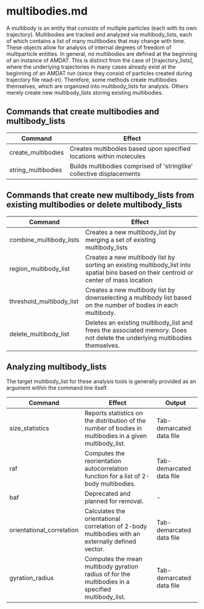 <h1>multibodies.md</h1>

A multibody is an entity that consists of multiple particles (each with its own trajectory). Multibodies are tracked and analyzed via multibody_lists, each of which contains a list of many multibodies that may change with time. These objects allow for analysis of internal degrees of freedom of multiparticle entities. In general, no multibodies are defined at the beginning of an instance of AMDAT. This is distinct from the case of [trajectory_lists], where the underlying trajectories in many cases already exist at the beginning of an AMDAT run (since they consist of particles created during trajectory file read-in). Therefore, some methods create multibodies themselves, which are organized into multibody_lists for analysis. Others merely create new multibody_lists storing existing multibodies.

<h2>Commands that create multibodies and multibody_lists</h2>


| Command | Effect |
|----------|----------|
| create\_multibodies | Creates multibodies based upon specified locations within molecules |
| string\_multibodies | Builds multibodies comprised of 'stringlike' collective displacements | 


<h2>Commands that create new multibody_lists from existing multibodies or delete multibody_lists</h2>

| Command | Effect |
|----------|----------|
| combine\_multibody\_lists | Creates a new multibody_list by merging a set of existing multibody\_lists |
| region\_multibody\_list | Creates a new  multibody list by sorting an existing multibody_list into spatial bins based on their centroid or center of mass location |
| threshold\_multibody\_list| Creates a new multibody list by downselecting a multibody list based on the number of bodies in each multibody. |
| delete\_multibody\_list | Deletes an existing multibody\_list and frees the associated memory. Does not delete the underlying multibodies themselves. |

<h2>Analyzing multibody_lists</h2>

The target multibody_list for these analysis tools is generally provided as an argument within the command line itself.

| Command | Effect | Output |
|----------|----------|----------|
| size\_statistics | Reports statistics on the distribution of the number of bodies in multibodies in a given multibody\_list. | Tab-demarcated data file |
| raf | Computes the reorientation autocorrelation function for a list of 2-body multibodies. | Tab-demarcated data file |
| baf | Deprecated and planned for removal. | - |
| orientational\_correlation | Calculates the orientational correlation of 2-body multibodies with an externally defined vector. | Tab-demarcated data file |
| gyration\_radius | Computes the mean multibody gyration radius of for the multibodies in a specified multibody_list. | Tab-demarcated data file |
